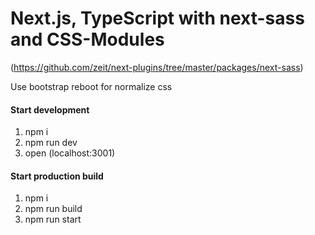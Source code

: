 # Next.js, TypeScript with next-sass and CSS-Modules

(https://github.com/zeit/next-plugins/tree/master/packages/next-sass)

Use bootstrap reboot for normalize css

#### Start development

1.  npm i
2.  npm run dev
3.  open (localhost:3001)

#### Start production build

1.  npm i
2.  npm run build
3.  npm run start
